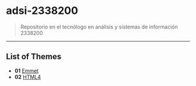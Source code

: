 # adsi-2338200
> Repositorio en el tecnólogo en análisis y sistemas de información 2338200
---
## List of Themes

- **01** [Emmet](01-emmet/)
- **02** [HTML4](02-html4/)